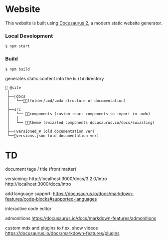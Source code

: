 # Website

This website is built using [Docusaurus 2](https://docusaurus.io/), a modern static website generator.

### Local Development

```
$ npm start
```

### Build

```
$ npm build
```

generates static content into the `build` directory

```
📁 @site
 │
 ├──📁docs
 │   └──📁📄(folder/.md/.mdx structure of documentation)
 │
 ├──src
 │   └── 📁📄components (custom react components to import in .mdx)
 │   │
 │   └── 📁📄theme (swizzled components docusaurus.io/docs/swizzling)
 │
 ├──📁versioned_# (old documentation ver)
 └──📄versions.json (old documentation ver)
```

# TD
document tags / title (front matter)


versioning:
http://localhost:3000/docs/3.2.0/intro
http://localhost:3000/docs/intro

add language support: https://docusaurus.io/docs/markdown-features/code-blocks#supported-languages

interactive code editor

admonitions https://docusaurus.io/docs/markdown-features/admonitions

custom mdx and plugins to f.ex. show videos https://docusaurus.io/docs/markdown-features/plugins